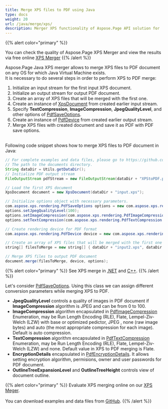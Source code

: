 ```yaml
---
title: Merge XPS files to PDF using Java
type: docs
weight: 20
url: /java/merge/xps/
description: Merger XPS functionality of Aspose.Page API solution for .NET allows you to combine several XPS files into a single PDF document.
---
```


{{% alert color="primary" %}} 

You can check the quality of Aspose.Page XPS Merger and view the results via free online <a nofollow href="https://products.aspose.app/page/merger/xps">XPS Merger</a> {{% /alert %}} 

Aspose.Page Java XPS merger allows to merge XPS files to PDF document on any OS for which Java Virtual Machine exists.
<br>It is necessary to do several steps in order to perform XPS to PDF merge:
1. Initialize an input stream for the first input XPS document.
2. Initialize an output stream for output PDF document.
3. Create an array of XPS files that will be merged with the first one.
4. Create an instance of [XpsDocument](https://apireference.aspose.com/page/java/com.aspose.xps/xpsdocument) from created earlier input stream.
5. Specify **TextCompression**, **ImageCompression**, **JpegQualityLevel**, and other options of [PdfSaveOptions](https://apireference.aspose.com/page/java/com.aspose.xps.rendering/pdfsaveoptions).
6. Create an instance of [PdfDevice](https://apireference.aspose.com/page/java/com.aspose.xps.rendering/pdfdevice) from created earlier output stream.
7. Merge XPS files with created document and save it as PDF with PDF save options. 

<br>Following code snippet shows how to merge XPS files to PDF document in Java:
<br>
```Java
// For complete examples and data files, please go to https://github.com/aspose-page/Aspose.Page-for-Java
// The path to the documents directory.
String dataDir = Utils.getDataDir();
// Initialize PDF output stream
FileOutputStream pdfStream = new FileOutputStream(dataDir + "XPStoPDF.pdf");

// Load the first XPS document
XpsDocument document = new XpsDocument(dataDir + "input.xps");

// Initialize options object with necessary parameters.
com.aspose.xps.rendering.PdfSaveOptions options = new com.aspose.xps.rendering.PdfSaveOptions();
options.setJpegQualityLevel(100);
options.setImageCompression(com.aspose.xps.rendering.PdfImageCompression.Jpeg);
options.setTextCompression(com.aspose.xps.rendering.PdfTextCompression.Flate);

// Create rendering device for PDF format
com.aspose.xps.rendering.PdfDevice device = new com.aspose.xps.rendering.PdfDevice(pdfStream);

// Create an array of XPS files that will be merged with the first one
string[] filesToMerge = new string[] { dataDir + "input2.xps", dataDir + "input3.xps" };

// Merge XPS files to output PDF document
document.merge(filesToMerge, device, options);
```
{{% alert color="primary" %}}
See XPS merge in [.NET](/page/net/merge/xps/) and [C++](/page/cpp/merge/xps/).
{{% /alert %}}

Let's consider [PdfSaveOptions](https://apireference.aspose.com/page/java/com.aspose.xps.rendering/pdfsaveoptions). Using this class we can assign different conversion parameters while merging XPS to PDF.
<br>
- **JpegQualityLevel** controls a quality of images in PDF document if **ImageCompression** algorithm is JPEG and can be from 0 to 100.
- **ImageCompression** algorithm encapsulated in [PdfImageCompression](https://apireference.aspose.com/page/java/com.aspose.xps.rendering/pdfimagecompression) Enumeration, may be Run Length Encoding (RLE), Flate, Lempel-Ziv-Welch (LZW) with base or optimized pedictor, JPEG , none (raw image bytes) and auto (the most appropriate compression for each image). Default is auto compression.
- **TextCompression** algorithm encapsulated in [PdfTextCompression](https://apireference.aspose.com/page/java/com.aspose.xps.rendering/pdftextcompression) Enumeration, may be Run Length Encoding (RLE), Flate, Lempel-Ziv-Welch (LZW) and none. Default value in XPS to PDF merging is Flate.
- **EncryptionDetails** encapsulated in [PdfEncryptionDetails](https://apireference.aspose.com/page/java/com.aspose.xps.rendering/pdfencryptiondetails). It allows setting encryption algorithm, permisions, owner and user passwords for PDF document.
- **OutlineTreeExpansionLevel** and **OutlineTreeHeight** controls view of document outline.

{{% alert color="primary" %}}
Evaluate XPS merging online on our <a nofollow href="https://products.aspose.app/page/merger/xps">XPS Meger</a>.
<br>
<br>
You can download examples and data files from [GitHub](https://github.com/aspose-page/Aspose.Page-for-Java). {{% /alert %}}
